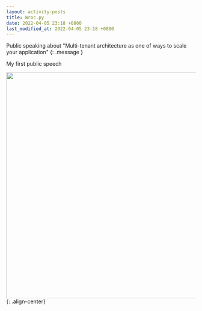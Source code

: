 ```yaml
---
layout: activity-posts
title: Wroc.py
date: 2022-04-05 23:18 +0800
last_modified_at: 2022-04-05 23:18 +0800
---
```

Public speaking about "Multi-tenant architecture as one of ways to scale your application"
{: .message }


My first public speech


<img src="{{ site.wrocpy }}" style="width:760px;height:600px" alt="" />{: .align-center}